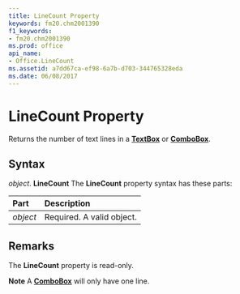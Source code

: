 ```yaml
---
title: LineCount Property
keywords: fm20.chm2001390
f1_keywords:
- fm20.chm2001390
ms.prod: office
api_name:
- Office.LineCount
ms.assetid: a7dd67ca-ef98-6a7b-d703-344765328eda
ms.date: 06/08/2017
---
```



# LineCount Property



Returns the number of text lines in a  **[TextBox](textbox-control.md)** or **[ComboBox](combobox-control.md)**.

## Syntax

_object_. **LineCount**
The  **LineCount** property syntax has these parts:


|Part|Description|
|:-----|:-----|
| _object_|Required. A valid object.|

## Remarks

The  **LineCount** property is read-only.

 **Note**  A  **[ComboBox](combobox-control.md)** will only have one line.


